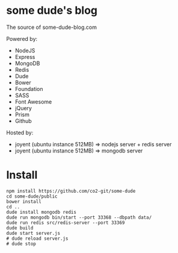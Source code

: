 # some dude's blog

The source of some-dude-blog.com

Powered by:

- NodeJS
- Express
- MongoDB
- Redis
- Dude
- Bower
- Foundation
- SASS
- Font Awesome
- jQuery
- Prism
- Github

Hosted by:

- joyent (ubuntu instance 512MB) => nodejs server + redis server
- joyent (ubuntu instance 512MB) => mongodb server

# Install

    npm install https://github.com/co2-git/some-dude
    cd some-dude/public
    bower install
    cd ..
    dude install mongodb redis
    dude run mongodb bin/start --port 33368 --dbpath data/
    dude run redis src/redis-server --port 33369
    dude build
    dude start server.js
    # dude reload server.js
    # dude stop
